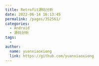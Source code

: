 ```yaml
---
title: Retrofit源码分析
date: 2022-06-14 16:13:45
permalink: /pages/352561/
categories:
  - Android
  - 源码分析
tags:
  - 
author: 
  name: yuanxiaoxiong
  link: https://github.com/yuanxiaoxiong
---
```

